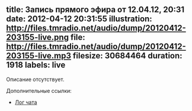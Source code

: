 title: Запись прямого эфира от 12.04.12, 20:31
date: 2012-04-12 20:31:55
illustration: http://files.tmradio.net/audio/dump/20120412-203155-live.png
file: http://files.tmradio.net/audio/dump/20120412-203155-live.mp3
filesize: 30684464
duration: 1918
labels: live
---
Описание отсутствует.

Дополнительные ссылки:

- [Лог чата](http://files.tmradio.net/audio/dump/20120412-203155-live.log)
